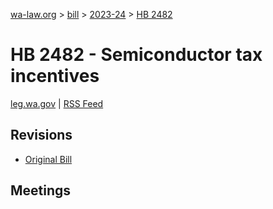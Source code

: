 [wa-law.org](/) > [bill](/bill/) > [2023-24](/bill/2023-24/) > [HB 2482](/bill/2023-24/hb/2482/)

# HB 2482 - Semiconductor tax incentives
[leg.wa.gov](https://app.leg.wa.gov/billsummary?BillNumber=2482&Year=2023&Initiative=false) | [RSS Feed](./rss.xml)

## Revisions
* [Original Bill](1/)

## Meetings